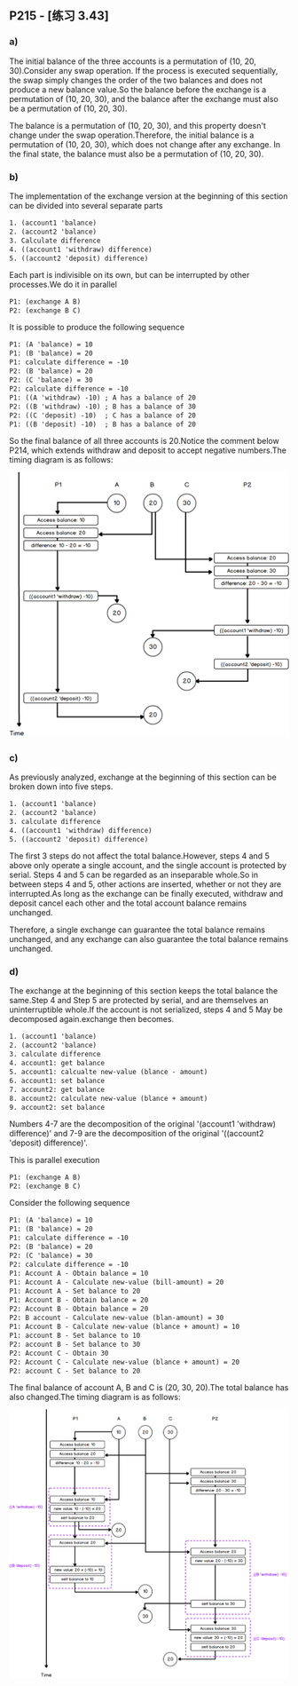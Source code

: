 ## P215 - [练习 3.43]

### a)

The initial balance of the three accounts is a permutation of (10, 20, 30).Consider any swap operation. If the process is executed sequentially, the swap simply changes the order of the two balances and does not produce a new balance value.So the balance before the exchange is a permutation of (10, 20, 30), and the balance after the exchange must also be a permutation of (10, 20, 30).

The balance is a permutation of (10, 20, 30), and this property doesn't change under the swap operation.Therefore, the initial balance is a permutation of (10, 20, 30), which does not change after any exchange. In the final state, the balance must also be a permutation of (10, 20, 30).

### b)

The implementation of the exchange version at the beginning of this section can be divided into several separate parts

```
1. (account1 'balance)
2. (account2 'balance)
3. Calculate difference
4. ((account1 'withdraw) difference)
5. ((account2 'deposit) difference)
```

Each part is indivisible on its own, but can be interrupted by other processes.We do it in parallel

```
P1: (exchange A B)
P2: (exchange B C)
```

It is possible to produce the following sequence

```
P1: (A 'balance) = 10
P1: (B 'balance) = 20
P1: calculate difference = -10
P2: (B 'balance) = 20
P2: (C 'balance) = 30
P2: calculate difference = -10
P1: ((A 'withdraw) -10) ; A has a balance of 20
P2: ((B 'withdraw) -10) ; B has a balance of 30
P2: ((C 'deposit) -10)  ; C has a balance of 20
P1: ((B 'deposit) -10)  ; B has a balance of 20
``` 

So the final balance of all three accounts is 20.Notice the comment below P214, which extends withdraw and deposit to accept negative numbers.The timing diagram is as follows:

<img src="./exercise_3_43_a.png"/>

### c)

As previously analyzed, exchange at the beginning of this section can be broken down into five steps.

```
1. (account1 'balance)
2. (account2 'balance)
3. calculate difference
4. ((account1 'withdraw) difference)
5. ((account2 'deposit) difference)
```

The first 3 steps do not affect the total balance.However, steps 4 and 5 above only operate a single account, and the single account is protected by serial. Steps 4 and 5 can be regarded as an inseparable whole.So in between steps 4 and 5, other actions are inserted, whether or not they are interrupted.As long as the exchange can be finally executed, withdraw and deposit cancel each other and the total account balance remains unchanged.

Therefore, a single exchange can guarantee the total balance remains unchanged, and any exchange can also guarantee the total balance remains unchanged.

### d)

The exchange at the beginning of this section keeps the total balance the same.Step 4 and Step 5 are protected by serial, and are themselves an uninterruptible whole.If the account is not serialized, steps 4 and 5 May be decomposed again.exchange then becomes.

```
1. (account1 'balance)
2. (account2 'balance)
3. calculate difference
4. account1: get balance
5. account1: calcualte new-value (blance - amount)
6. account1: set balance
7. account2: get balance
8. account2: calculate new-value (blance + amount)
9. account2: set balance
```

Numbers 4-7 are the decomposition of the original '(account1 'withdraw) difference)' and 7-9 are the decomposition of the original '((account2 'deposit) difference)'.

This is parallel execution

```
P1: (exchange A B)
P2: (exchange B C)
```

Consider the following sequence

```
P1: (A 'balance) = 10
P1: (B 'balance) = 20
P1: calculate difference = -10
P2: (B 'balance) = 20
P2: (C 'balance) = 30
P2: calculate difference = -10
P1: Account A - Obtain balance = 10
P1: Account A - Calculate new-value (bill-amount) = 20
P1: Account A - Set balance to 20
P1: Account B - Obtain balance = 20
P2: Account B - Obtain balance = 20
P2: B account - Calculate new-value (blan-amount) = 30
P1: Account B - Calculate new-value (blance + amount) = 10
P1: account B - Set balance to 10
P2: account B - Set balance to 30
P2: Account C - Obtain 30
P2: Account C - Calculate new-value (blance + amount) = 20
P2: account C - Set balance to 20
```

The final balance of account A, B and C is (20, 30, 20).The total balance has also changed.The timing diagram is as follows:

<img src="./exercise_3_43_b.png"/>

